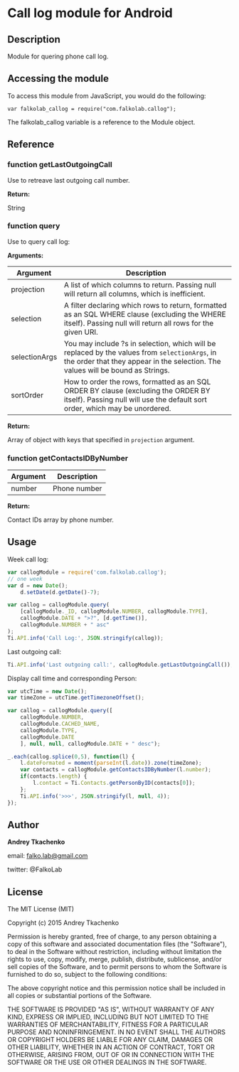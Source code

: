 # Call log module for Android

## Description

Module for quering phone call log.

## Accessing the module

To access this module from JavaScript, you would do the following:

    var falkolab_callog = require("com.falkolab.callog");

The falkolab_callog variable is a reference to the Module object.

## Reference


### function getLastOutgoingCall

Use to retreave last outgoing call number.

**Return:**

String

### function query

Use to query call log:

**Arguments:**


| Argument | Description |
| ----- | ----------- |
| projection | A list of which columns to return. Passing null will return all columns, which is inefficient.|
| selection | A filter declaring which rows to return, formatted as an SQL WHERE clause (excluding the WHERE itself). Passing null will return all rows for the given URI.|
| selectionArgs | You may include ?s in selection, which will be replaced by the values from `selectionArgs`, in the order that they appear in the selection. The values will be bound as Strings. |
| sortOrder | How to order the rows, formatted as an SQL ORDER BY clause (excluding the ORDER BY itself). Passing null will use the default sort order, which may be unordered. |

**Return:**

Array of object with keys that specified in `projection` argument.

### function getContactsIDByNumber

| Argument | Description |
| ----- | ----------- |
| number | Phone number |

**Return:**

Contact IDs array by phone number.

## Usage

Week call log:
```javascript
var callogModule = require('com.falkolab.callog');
// one week
var d = new Date();
    d.setDate(d.getDate()-7);

var callog = callogModule.query(
    [callogModule._ID, callogModule.NUMBER, callogModule.TYPE],
    callogModule.DATE + ">?", [d.getTime()],
    callogModule.NUMBER + " asc"
);
Ti.API.info('Call Log:', JSON.stringify(callog));
```

Last outgoing call:
```javascript
Ti.API.info('Last outgoing call:', callogModule.getLastOutgoingCall());
```

Display call time and corresponding Person:

```javascript
var utcTime = new Date();
var timeZone = utcTime.getTimezoneOffset();

var callog = callogModule.query([
	callogModule.NUMBER,
	callogModule.CACHED_NAME,
	callogModule.TYPE,
	callogModule.DATE
	], null, null, callogModule.DATE + " desc");

_.each(callog.splice(0,5), function(l) {
	l.dateFormated = moment(parseInt(l.date)).zone(timeZone);
	var contacts = callogModule.getContactsIDByNumber(l.number);
	if(contacts.length) {
		l.contact = Ti.Contacts.getPersonByID(contacts[0]);
	};
	Ti.API.info('>>>', JSON.stringify(l, null, 4));
});
```

## Author

**Andrey Tkachenko**  

email: falko.lab@gmail.com

twitter: @FalkoLab

## License

The MIT License (MIT)

Copyright (c) 2015 Andrey Tkachenko

Permission is hereby granted, free of charge, to any person obtaining a copy
of this software and associated documentation files (the "Software"), to deal
in the Software without restriction, including without limitation the rights
to use, copy, modify, merge, publish, distribute, sublicense, and/or sell
copies of the Software, and to permit persons to whom the Software is
furnished to do so, subject to the following conditions:

The above copyright notice and this permission notice shall be included in all
copies or substantial portions of the Software.

THE SOFTWARE IS PROVIDED "AS IS", WITHOUT WARRANTY OF ANY KIND, EXPRESS OR
IMPLIED, INCLUDING BUT NOT LIMITED TO THE WARRANTIES OF MERCHANTABILITY,
FITNESS FOR A PARTICULAR PURPOSE AND NONINFRINGEMENT. IN NO EVENT SHALL THE
AUTHORS OR COPYRIGHT HOLDERS BE LIABLE FOR ANY CLAIM, DAMAGES OR OTHER
LIABILITY, WHETHER IN AN ACTION OF CONTRACT, TORT OR OTHERWISE, ARISING FROM,
OUT OF OR IN CONNECTION WITH THE SOFTWARE OR THE USE OR OTHER DEALINGS IN THE
SOFTWARE.
